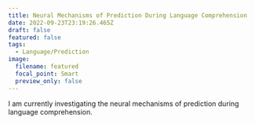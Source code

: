 ```yaml
---
title: Neural Mechanisms of Prediction During Language Comprehension
date: 2022-09-23T23:19:26.465Z
draft: false
featured: false
tags:
  - Language/Prediction
image:
  filename: featured
  focal_point: Smart
  preview_only: false
---
```

I﻿ am currently investigating the neural mechanisms of prediction during language comprehension.